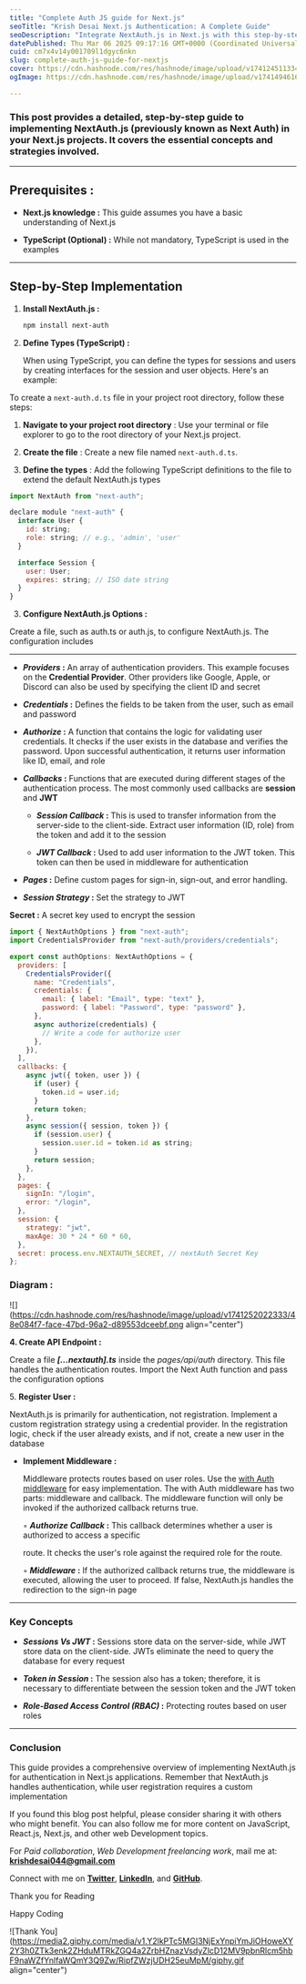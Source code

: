 ```yaml
---
title: "Complete Auth JS guide for Next.js"
seoTitle: "Krish Desai Next.js Authentication: A Complete Guide"
seoDescription: "Integrate NextAuth.js in Next.js with this step-by-step guide on essential concepts and configuration strategies"
datePublished: Thu Mar 06 2025 09:17:16 GMT+0000 (Coordinated Universal Time)
cuid: cm7x4v14y001709l1dgyc6nkn
slug: complete-auth-js-guide-for-nextjs
cover: https://cdn.hashnode.com/res/hashnode/image/upload/v1741245113344/32eb77b8-9fa3-42f6-9bee-17beedd82327.jpeg
ogImage: https://cdn.hashnode.com/res/hashnode/image/upload/v1741494616290/7684bc91-1db1-4faa-8ca8-380a54d96a5e.jpeg

---
```


### This post provides a detailed, step-by-step guide to implementing NextAuth.js (previously known as Next Auth) in your Next.js projects. It covers the essential concepts and strategies involved.

---

## **Prerequisites :**

* **Next.js knowledge :** This guide assumes you have a basic understanding of Next.js
    
* **TypeScript (Optional) :** While not mandatory, TypeScript is used in the examples
    

---

## **Step-by-Step Implementation**

1. **Install NextAuth.js :**
    
    ```bash
    npm install next-auth
    ```
    
2. **Define Types (TypeScript) :**
    
    When using TypeScript, you can define the types for sessions and users by creating interfaces for the session and user objects. Here's an example:
    

To create a `next-auth.d.ts` file in your project root directory, follow these steps:

1. **Navigate to your project root directory** : Use your terminal or file explorer to go to the root directory of your Next.js project.
    
2. **Create the file** : Create a new file named `next-auth.d.ts`.
    
3. **Define the types** : Add the following TypeScript definitions to the file to extend the default NextAuth.js types
    

```javascript
import NextAuth from "next-auth";

declare module "next-auth" {
  interface User {
    id: string;
    role: string; // e.g., 'admin', 'user'
  }

  interface Session {
    user: User;
    expires: string; // ISO date string
  }
}
```

3. **Configure NextAuth.js Options :**
    

Create a file, such as auth.ts or auth.js, to configure NextAuth.js. The configuration includes

---

* ***Providers* :** An array of authentication providers. This example focuses on the **Credential Provider**. Other providers like Google, Apple, or Discord can also be used by specifying the client ID and secret
    
* ***Credentials* :** Defines the fields to be taken from the user, such as email and password
    
* ***Authorize* :** A function that contains the logic for validating user credentials. It checks if the user exists in the database and verifies the password. Upon successful authentication, it returns user information like ID, email, and role
    
* ***Callbacks* :** Functions that are executed during different stages of the authentication process. The most commonly used callbacks are **session** and **JWT**
    
    * ***Session Callback* :** This is used to transfer information from the server-side to the client-side. Extract user information (ID, role) from the token and add it to the session
        
    * ***JWT Callback* :** Used to add user information to the JWT token. This token can then be used in middleware for authentication
        
* ***Pages* :** Define custom pages for sign-in, sign-out, and error handling.
    
* ***Session Strategy* :** Set the strategy to JWT
    

**Secret :** A secret key used to encrypt the session

```javascript
import { NextAuthOptions } from "next-auth";
import CredentialsProvider from "next-auth/providers/credentials";

export const authOptions: NextAuthOptions = {
  providers: [
    CredentialsProvider({
      name: "Credentials",
      credentials: {
        email: { label: "Email", type: "text" },
        password: { label: "Password", type: "password" },
      },
      async authorize(credentials) {
        // Write a code for authorize user
      },
    }),
  ],
  callbacks: {
    async jwt({ token, user }) {
      if (user) {
        token.id = user.id;
      }
      return token;
    },
    async session({ session, token }) {
      if (session.user) {
        session.user.id = token.id as string;
      }
      return session;
    },
  },
  pages: {
    signIn: "/login",
    error: "/login",
  },
  session: {
    strategy: "jwt",
    maxAge: 30 * 24 * 60 * 60,
  },
  secret: process.env.NEXTAUTH_SECRET, // nextAuth Secret Key
};
```

### Diagram :

![](https://cdn.hashnode.com/res/hashnode/image/upload/v1741252022333/48e084f7-face-47bd-96a2-d89553dceebf.png align="center")

**4\. Create API Endpoint :**

Create a file ***\[...nextauth\].ts*** inside the *pages/api/auth* directory. This file handles the authentication routes. Import the Next Auth function and pass the configuration options

5\. **Register User :**

NextAuth.js is primarily for authentication, not registration. Implement a custom registration strategy using a credential provider. In the registration logic, check if the user already exists, and if not, create a new user in the database

* **Implement Middleware :**
    
    Middleware protects routes based on user roles. Use the [with Auth middleware](https://next-auth.js.org/configuration/nextjs#wrap-middleware) for easy implementation. The with Auth middleware has two parts: middleware and callback. The middleware function will only be invoked if the authorized callback returns true.
    
    ◦ ***Authorize Callback* :** This callback determines whether a user is authorized to access a specific
    
    route. It checks the user's role against the required role for the route.
    
    ◦ ***Middleware* :** If the authorized callback returns true, the middleware is executed, allowing the user to proceed. If false, NextAuth.js handles the redirection to the sign-in page
    

---

### **Key Concepts**

* ***Sessions Vs JWT* :** Sessions store data on the server-side, while JWT store data on the client-side. JWTs eliminate the need to query the database for every request
    
* ***Token in Session* :** The session also has a token; therefore, it is necessary to differentiate between the session token and the JWT token
    
* ***Role-Based Access Control (RBAC)* :** Protecting routes based on user roles
    

---

### **Conclusion**

This guide provides a comprehensive overview of implementing NextAuth.js for authentication in Next.js applications. Remember that NextAuth.js handles authentication, while user registration requires a custom implementation

If you found this blog post helpful, please consider sharing it with others who might benefit. You can also follow me for more content on JavaScript, React.js, Next.js, and other web Development topics.

For *Paid collaboration*, *Web Development freelancing* *work*, mail me at: [**krishdesai044@gmail.com**](mailto:krishdesai044@gmail.com)

Connect with me on [**Twitter**](https://x.com/DKB972), [**LinkedIn**](https://www.linkedin.com/in/krishdesai117/), and [**GitHub**](https://github.com/dkcoder02).

Thank you for Reading

Happy Coding

![Thank You](https://media2.giphy.com/media/v1.Y2lkPTc5MGI3NjExYnpiYmJiOHoweXY2Y3h0ZTk3enk2ZHduMTRkZGQ4a2ZrbHZnazVsdyZlcD12MV9pbnRlcm5hbF9naWZfYnlfaWQmY3Q9Zw/RipfZWzjUDH25euMpM/giphy.gif align="center")